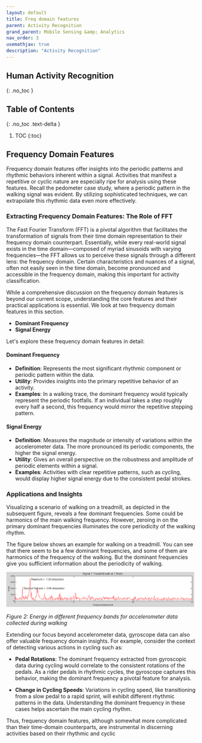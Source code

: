 ```yaml
---
layout: default
title: Freq domain features
parent: Activity Recognition
grand_parent: Mobile Sensing &amp; Analytics
nav_order: 3
usemathjax: true
description: "Activity Recognition"
---
```

## Human Activity Recognition
{: .no_toc }

## Table of Contents
{: .no_toc .text-delta }

1. TOC
{:toc}

## Frequency Domain Features

Frequency domain features offer insights into the periodic patterns and rhythmic behaviors inherent within a signal. Activities that manifest a repetitive or cyclic nature are especially ripe for analysis using these features. Recall the pedometer case study, where a periodic pattern in the walking signal was evident. By utilizing sophisticated techniques, we can extrapolate this rhythmic data even more effectively.

### Extracting Frequency Domain Features: The Role of FFT

The Fast Fourier Transform (FFT) is a pivotal algorithm that facilitates the transformation of signals from their time domain representation to their frequency domain counterpart. Essentially, while every real-world signal exists in the time domain—composed of myriad sinusoids with varying frequencies—the FFT allows us to perceive these signals through a different lens: the frequency domain. Certain characteristics and nuances of a signal, often not easily seen in the time domain, become pronounced and accessible in the frequency domain, making this important for activity classification.

While a comprehensive discussion on the frequency domain features is beyond our current scope, understanding the core features and their practical applications is essential. We look at two frequency domain features in this section.
- **Dominant Frequency**
- **Signal Energy**

Let's explore these frequency domain features in detail:

#### Dominant Frequency

- **Definition**: Represents the most significant rhythmic component or periodic pattern within the data. 
- **Utility**: Provides insights into the primary repetitive behavior of an activity.
- **Examples**: In a walking trace, the dominant frequency would typically represent the periodic footfalls. If an individual takes a step roughly every half a second, this frequency would mirror the repetitive stepping pattern.

####  Signal Energy

- **Definition**: Measures the magnitude or intensity of variations within the accelerometer data. The more pronounced its periodic components, the higher the signal energy.
- **Utility**: Gives an overall perspective on the robustness and amplitude of periodic elements within a signal.
- **Examples**: Activities with clear repetitive patterns, such as cycling, would display higher signal energy due to the consistent pedal strokes.

### Applications and Insights

Visualizing a scenario of walking on a treadmill, as depicted in the subsequent figure, reveals a few dominant frequencies. Some could be harmonics of the main walking frequency. However, zeroing in on the primary dominant frequencies illuminates the core periodicity of the walking rhythm.

The figure below shows an example for walking on a treadmill. You can see that there seem to be a few dominant frequencies, and some of them are harmonics of the frequency of the walking. But the dominant frequencies give you sufficient information about the periodicity of walking.

 <img src="images/image3.png" alt="drawing" width="500"/>

_Figure 2: Energy in different frequency bands for accelerometer data collected during walking_

Extending our focus beyond accelerometer data, gyroscope data can also offer valuable frequency domain insights. For example, consider the context of detecting various actions in cycling such as:

- **Pedal Rotations**: The dominant frequency extracted from gyroscopic data during cycling would correlate to the consistent rotations of the pedals. As a rider pedals in rhythmic cycles, the gyroscope captures this behavior, making the dominant frequency a pivotal feature for analysis.
  
- **Change in Cycling Speeds**: Variations in cycling speed, like transitioning from a slow pedal to a rapid sprint, will exhibit different rhythmic patterns in the data. Understanding the dominant frequency in these cases helps ascertain the main cycling rhythm.

Thus, frequency domain features, although somewhat more complicated than their time-domain counterparts, are instrumental in discerning activities based on their rhythmic and cyclic 
